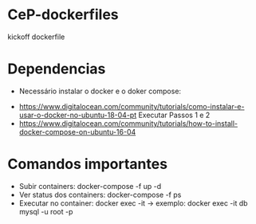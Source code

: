 # CeP-dockerfiles
kickoff dockerfile

# Dependencias

* Necessário instalar o docker e o doker compose:
- https://www.digitalocean.com/community/tutorials/como-instalar-e-usar-o-docker-no-ubuntu-18-04-pt Executar Passos 1 e 2
- https://www.digitalocean.com/community/tutorials/how-to-install-docker-compose-on-ubuntu-16-04

# Comandos importantes

- Subir containers: docker-compose -f <file> up -d
- Ver status dos containers: docker-compose -f <file> ps
- Executar no container: docker exec -it <nome-do-container> <Comando>
  -> exemplo: docker exec -it db mysql -u root -p
